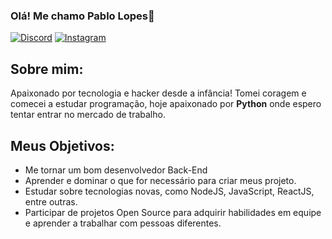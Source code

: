 ### Olá! Me chamo Pablo Lopes👋

[![Discord](https://img.shields.io/badge/Discord-7289DA?style=for-the-badge&logo=discord&logoColor=white)](https://discordapp.com/users/963567211644063764)
[![Instagram](https://img.shields.io/badge/Instagram-E4405F?style=for-the-badge&logo=instagram&logoColor=white)](https://www.instagram.com/pollar.web/)

## Sobre mim:

Apaixonado por tecnologia e hacker desde a infância! Tomei coragem e comecei a estudar programação, hoje apaixonado por **Python** onde espero tentar entrar no mercado de trabalho.

## Meus Objetivos:

- Me tornar um bom desenvolvedor Back-End
- Aprender e dominar o que for necessário para criar meus projeto.
- Estudar sobre tecnologias novas, como NodeJS, JavaScript, ReactJS, entre outras.
- Participar de projetos Open Source para adquirir habilidades em equipe e aprender a trabalhar com pessoas diferentes.
